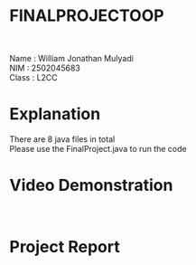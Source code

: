 <h1> FINALPROJECTOOP</h1><br>

Name : William Jonathan Mulyadi<br>
NIM : 2502045683<br>
Class : L2CC<br>

<h1>Explanation<br></h1>

There are 8 java files in total<br>
Please use the FinalProject.java to run the code<br>


<h1>Video Demonstration</h1><br>


<h1>Project Report</h1><br>
